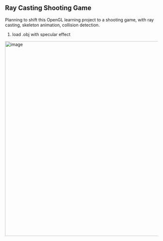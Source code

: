 ## Ray Casting Shooting Game

Planning to shift this OpenGL learning project to a shooting game, with ray casting, skeleton animation, collision detection.

1. load .obj with specular effect
<img src="https://raw.githubusercontent.com/SamMaoYS/WaterRendering/master/Water/resources/images/model_with_specular.png" alt="image" width="640"/>
